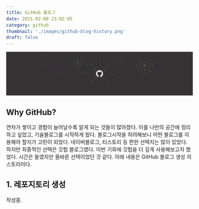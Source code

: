 ```yaml
---
title: GitHub 블로그
date: 2021-02-08 23:02:85
category: github
thumbnail: './images/github-blog-history.png'
draft: false
---
```


![main_thumbnail](./images/github-blog-history.png)

## Why GitHub?
연차가 쌓이고 경험이 늘어날수록 알게 되는 것들이 많아졌다. 
이를 나만의 공간에 정리하고 싶었고, 기술블로그를 시작하게 됬다. 
블로그시작을 하려해보니 어떤 블로그를 이용해야 할지가 고민이 되었다.
네이버블로그, 티스토리 등 편한 선택지는 많이 있었다. 하지만 최종적인 선택은 깃헙 블로그였다. 
이번 기회에 깃헙을 더 깊게 사용해보고자 했었다. 시간은 들였지만 올바른 선택이었던 것 같다.
아래 내용은 GitHub 블로그 생성 히스토리이다.

## 1. 레포지토리 생성
작성중.
